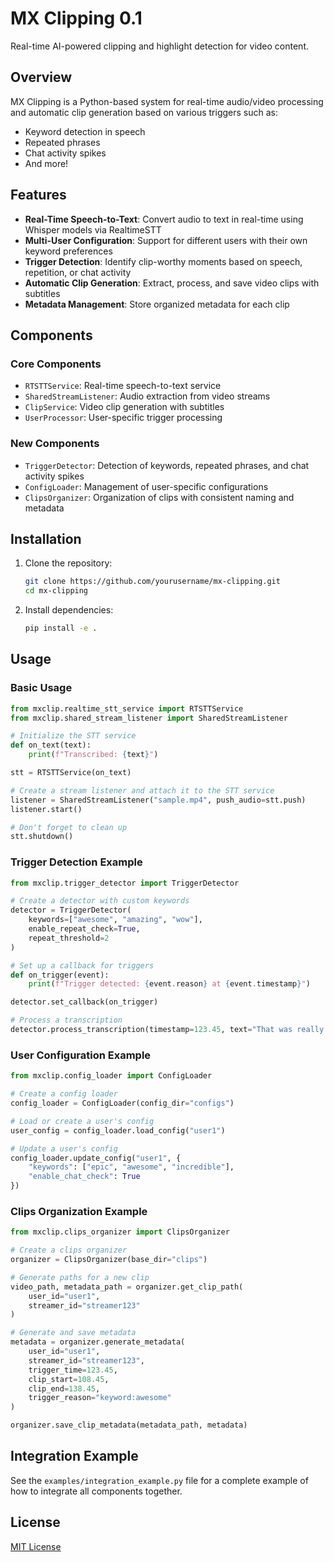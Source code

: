 # MX Clipping 0.1

Real-time AI-powered clipping and highlight detection for video content.

## Overview

MX Clipping is a Python-based system for real-time audio/video processing and automatic clip generation based on various triggers such as:

- Keyword detection in speech
- Repeated phrases
- Chat activity spikes
- And more!

## Features

- **Real-Time Speech-to-Text**: Convert audio to text in real-time using Whisper models via RealtimeSTT
- **Multi-User Configuration**: Support for different users with their own keyword preferences
- **Trigger Detection**: Identify clip-worthy moments based on speech, repetition, or chat activity
- **Automatic Clip Generation**: Extract, process, and save video clips with subtitles
- **Metadata Management**: Store organized metadata for each clip

## Components

### Core Components

- `RTSTTService`: Real-time speech-to-text service
- `SharedStreamListener`: Audio extraction from video streams
- `ClipService`: Video clip generation with subtitles
- `UserProcessor`: User-specific trigger processing

### New Components

- `TriggerDetector`: Detection of keywords, repeated phrases, and chat activity spikes
- `ConfigLoader`: Management of user-specific configurations
- `ClipsOrganizer`: Organization of clips with consistent naming and metadata

## Installation

1. Clone the repository:
   ```bash
   git clone https://github.com/yourusername/mx-clipping.git
   cd mx-clipping
   ```

2. Install dependencies:
   ```bash
   pip install -e .
   ```

## Usage

### Basic Usage

```python
from mxclip.realtime_stt_service import RTSTTService
from mxclip.shared_stream_listener import SharedStreamListener

# Initialize the STT service
def on_text(text):
    print(f"Transcribed: {text}")

stt = RTSTTService(on_text)

# Create a stream listener and attach it to the STT service
listener = SharedStreamListener("sample.mp4", push_audio=stt.push)
listener.start()

# Don't forget to clean up
stt.shutdown()
```

### Trigger Detection Example

```python
from mxclip.trigger_detector import TriggerDetector

# Create a detector with custom keywords
detector = TriggerDetector(
    keywords=["awesome", "amazing", "wow"],
    enable_repeat_check=True,
    repeat_threshold=2
)

# Set up a callback for triggers
def on_trigger(event):
    print(f"Trigger detected: {event.reason} at {event.timestamp}")

detector.set_callback(on_trigger)

# Process a transcription
detector.process_transcription(timestamp=123.45, text="That was really awesome!")
```

### User Configuration Example

```python
from mxclip.config_loader import ConfigLoader

# Create a config loader
config_loader = ConfigLoader(config_dir="configs")

# Load or create a user's config
user_config = config_loader.load_config("user1")

# Update a user's config
config_loader.update_config("user1", {
    "keywords": ["epic", "awesome", "incredible"],
    "enable_chat_check": True
})
```

### Clips Organization Example

```python
from mxclip.clips_organizer import ClipsOrganizer

# Create a clips organizer
organizer = ClipsOrganizer(base_dir="clips")

# Generate paths for a new clip
video_path, metadata_path = organizer.get_clip_path(
    user_id="user1",
    streamer_id="streamer123"
)

# Generate and save metadata
metadata = organizer.generate_metadata(
    user_id="user1",
    streamer_id="streamer123",
    trigger_time=123.45,
    clip_start=108.45,
    clip_end=138.45,
    trigger_reason="keyword:awesome"
)

organizer.save_clip_metadata(metadata_path, metadata)
```

## Integration Example

See the `examples/integration_example.py` file for a complete example of how to integrate all components together.

## License

[MIT License](LICENSE)
